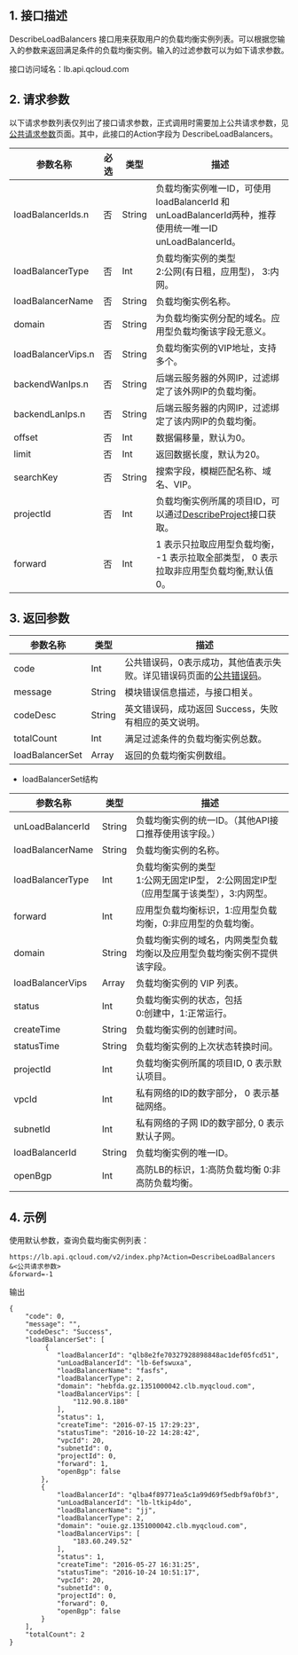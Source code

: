 ## 1. 接口描述
 DescribeLoadBalancers 接口用来获取用户的负载均衡实例列表。可以根据您输入的参数来返回满足条件的负载均衡实例。输入的过滤参数可以为如下请求参数。

接口访问域名：lb.api.qcloud.com


## 2. 请求参数
 以下请求参数列表仅列出了接口请求参数，正式调用时需要加上公共请求参数，见[公共请求参数](/doc/api/244/4183)页面。其中，此接口的Action字段为 DescribeLoadBalancers。

|参数名称|必选|类型|描述|
|---|---|---|---|
|loadBalancerIds.n|否|String|负载均衡实例唯一ID，可使用loadBalancerId 和 unLoadBalancerId两种，推荐使用统一唯一ID unLoadBalancerId。|
|loadBalancerType|否|Int|负载均衡实例的类型<br>2:公网(有日租，应用型)， 3:内网。|
|loadBalancerName|否|String|负载均衡实例名称。|
|domain|否|String|为负载均衡实例分配的域名。应用型负载均衡该字段无意义。|
|loadBalancerVips.n|否|String|负载均衡实例的VIP地址，支持多个。|
|backendWanIps.n|否|String|后端云服务器的外网IP，过滤绑定了该外网IP的负载均衡。|
|backendLanIps.n|否|String|后端云服务器的内网IP，过滤绑定了该内网IP的负载均衡。|
|offset|否|Int|数据偏移量，默认为0。|
|limit|否|Int|返回数据长度，默认为20。|
|searchKey|否|String|搜索字段，模糊匹配名称、域名、VIP。|
|projectId|否|Int|负载均衡实例所属的项目ID，可以通过<a href="/doc/api/403/4400">DescribeProject</a>接口获取。|
|forward|否|Int|1 表示只拉取应用型负载均衡， -1 表示拉取全部类型， 0 表示拉取非应用型负载均衡,默认值0。|


## 3. 返回参数

|参数名称|类型|描述|
|----|---|----|
|code|Int|公共错误码，0表示成功，其他值表示失败。详见错误码页面的<a href="http://tcecqpoc.fsphere.cn/doc/api/244/%E9%94%99%E8%AF%AF%E7%A0%81#1.E3.80.81.E5.85.AC.E5.85.B1.E9.94.99.E8.AF.AF.E7.A0.81" title="公共错误码">公共错误码</a>。|
|message|String|模块错误信息描述，与接口相关。|
|codeDesc|String|英文错误码，成功返回 Success，失败有相应的英文说明。|
|totalCount|Int|满足过滤条件的负载均衡实例总数。|
|loadBalancerSet|Array|返回的负载均衡实例数组。|

- loadBalancerSet结构

|参数名称|类型|描述|
|----|---|----|
|unLoadBalancerId|String|负载均衡实例的统一ID。（其他API接口推荐使用该字段。）|
|loadBalancerName|String|负载均衡实例的名称。|
|loadBalancerType|Int|负载均衡实例的类型<br>1:公网无固定IP型， 2:公网固定IP型（应用型属于该类型），3:内网型。|
|forward|Int|应用型负载均衡标识，1:应用型负载均衡，0:非应用型的负载均衡。|
|domain|String|负载均衡实例的域名，内网类型负载均衡以及应用型负载均衡实例不提供该字段。|
|loadBalancerVips|Array|负载均衡实例的 VIP 列表。|
|status|Int|负载均衡实例的状态，包括<br>0:创建中，1:正常运行。|
|createTime|String|负载均衡实例的创建时间。|
|statusTime|String|负载均衡实例的上次状态转换时间。|
|projectId|Int|负载均衡实例所属的项目ID, 0 表示默认项目。|
|vpcId|Int|私有网络的ID的数字部分， 0 表示基础网络。|
|subnetId|Int|私有网络的子网 ID的数字部分, 0 表示默认子网。|
|loadBalancerId|String|负载均衡实例的唯一ID。|
|openBgp|Int|高防LB的标识，1:高防负载均衡 0:非高防负载均衡。|


## 4. 示例

使用默认参数，查询负载均衡实例列表：
```
https://lb.api.qcloud.com/v2/index.php?Action=DescribeLoadBalancers
&<公共请求参数>
&forward=-1
```

输出
```
{
    "code": 0,
    "message": "",
    "codeDesc": "Success",
    "loadBalancerSet": [
         {
            "loadBalancerId": "qlb8e2fe70327928898848ac1def05fcd51",
            "unLoadBalancerId": "lb-6efswuxa",
            "loadBalancerName": "fasfs",
            "loadBalancerType": 2,
            "domain": "hebfda.gz.1351000042.clb.myqcloud.com",
            "loadBalancerVips": [
                "112.90.8.180"
            ],
            "status": 1,
            "createTime": "2016-07-15 17:29:23",
            "statusTime": "2016-10-22 14:28:42",
            "vpcId": 20,
            "subnetId": 0,
            "projectId": 0,
            "forward": 1,
            "openBgp": false
        },
        {
            "loadBalancerId": "qlba4f89771ea5c1a99d69f5edbf9af0bf3",
            "unLoadBalancerId": "lb-ltkip4do",
            "loadBalancerName": "jj",
            "loadBalancerType": 2,
            "domain": "ouie.gz.1351000042.clb.myqcloud.com",
            "loadBalancerVips": [
                "183.60.249.52"
            ],
            "status": 1,
            "createTime": "2016-05-27 16:31:25",
            "statusTime": "2016-10-24 10:51:17",
            "vpcId": 20,
            "subnetId": 0,
            "projectId": 0,
            "forward": 0,
            "openBgp": false
        }
    ],
    "totalCount": 2
}

```